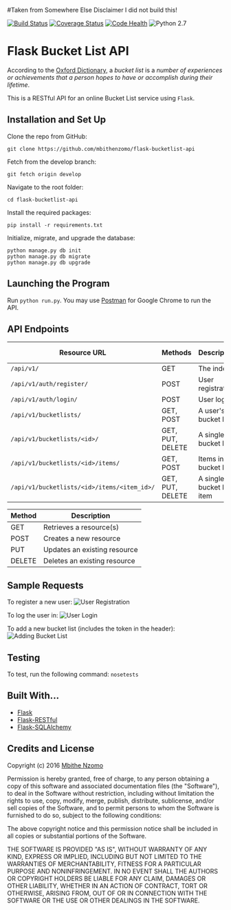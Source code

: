 #Taken from Somewhere Else
Disclaimer I did not build this!

[![Build Status](https://travis-ci.org/mbithenzomo/flask-bucketlist-api.svg?branch=develop)](https://travis-ci.org/mbithenzomo/flask-bucketlist-api)
[![Coverage Status](https://coveralls.io/repos/github/mbithenzomo/flask-bucketlist-api/badge.svg?branch=develop)](https://coveralls.io/github/mbithenzomo/flask-bucketlist-api?branch=develop)
[![Code Health](https://landscape.io/github/mbithenzomo/flask-bucketlist-api/develop/landscape.svg?style=flat)](https://landscape.io/github/mbithenzomo/flask-bucketlist-api/develop)
![Python 2.7](https://img.shields.io/badge/python-2.7-blue.svg)

# Flask Bucket List API
According to the [Oxford Dictionary](http://www.oxforddictionaries.com/definition/english/bucket-list),
a *bucket list* is a *number of experiences or achievements that a person hopes
to have or accomplish during their lifetime*.

This is a RESTful API for an online Bucket List service using `Flask`.

## Installation and Set Up
Clone the repo from GitHub:
```
git clone https://github.com/mbithenzomo/flask-bucketlist-api
```

Fetch from the develop branch:
```
git fetch origin develop
```

Navigate to the root folder:
```
cd flask-bucketlist-api
```

Install the required packages:
```
pip install -r requirements.txt
```

Initialize, migrate, and upgrade the database:
```
python manage.py db init
python manage.py db migrate
python manage.py db upgrade
```

## Launching the Program
Run ```python run.py```. You may use [Postman](https://chrome.google.com/webstore/detail/postman/fhbjgbiflinjbdggehcddcbncdddomop?hl=en) for Google Chrome to run the API.

## API Endpoints

| Resource URL | Methods | Description | Requires Token |
| -------- | ------------- | --------- |--------------- |
| `/api/v1/` | GET  | The index | FALSE |
| `/api/v1/auth/register/` | POST  | User registration | FALSE |
|  `/api/v1/auth/login/` | POST | User login | FALSE |
| `/api/v1/bucketlists/` | GET, POST | A user's bucket lists | TRUE |
| `/api/v1/bucketlists/<id>/` | GET, PUT, DELETE | A single bucket list | TRUE |
| `/api/v1/bucketlists/<id>/items/` | GET, POST | Items in a bucket list | TRUE |
| `/api/v1/bucketlists/<id>/items/<item_id>/` | GET, PUT, DELETE| A single bucket list item | TRUE |

| Method | Description |
|------- | ----------- |
| GET | Retrieves a resource(s) |
| POST | Creates a new resource |
| PUT | Updates an existing resource |
| DELETE | Deletes an existing resource |

## Sample Requests

To register a new user:
![User Registration](https://github.com/mbithenzomo/flask-bucketlist-api/blob/develop/app/screenshots/register.png)

To log the user in:
![User Login](https://github.com/mbithenzomo/flask-bucketlist-api/blob/develop/app/screenshots/login.png)

To add a new bucket list (includes the token in the header):
![Adding Bucket List](https://github.com/mbithenzomo/flask-bucketlist-api/blob/develop/app/screenshots/add_bucketlist.png)

## Testing
To test, run the following command: ```nosetests```

## Built With...
* [Flask](http://flask.pocoo.org/)
* [Flask-RESTful](http://flask-restful-cn.readthedocs.io/en/0.3.4/)
* [Flask-SQLAlchemy](http://flask-sqlalchemy.pocoo.org/2.1/)

## Credits and License

Copyright (c) 2016 [Mbithe Nzomo](https://github.com/mbithenzomo)

Permission is hereby granted, free of charge, to any person obtaining a copy of this software and associated documentation files (the "Software"), to deal in the Software without restriction, including without limitation the rights to use, copy, modify, merge, publish, distribute, sublicense, and/or sell copies of the Software, and to permit persons to whom the Software is furnished to do so, subject to the following conditions:

The above copyright notice and this permission notice shall be included in all copies or substantial portions of the Software.

THE SOFTWARE IS PROVIDED "AS IS", WITHOUT WARRANTY OF ANY KIND, EXPRESS OR IMPLIED, INCLUDING BUT NOT LIMITED TO THE WARRANTIES OF MERCHANTABILITY, FITNESS FOR A PARTICULAR PURPOSE AND NONINFRINGEMENT. IN NO EVENT SHALL THE AUTHORS OR COPYRIGHT HOLDERS BE LIABLE FOR ANY CLAIM, DAMAGES OR OTHER LIABILITY, WHETHER IN AN ACTION OF CONTRACT, TORT OR OTHERWISE, ARISING FROM, OUT OF OR IN CONNECTION WITH THE SOFTWARE OR THE USE OR OTHER DEALINGS IN THE SOFTWARE.
